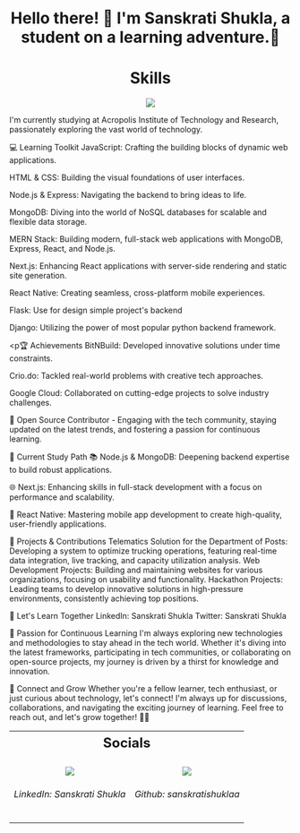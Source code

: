 <h1 align="center">Hello there! 👋 I'm Sanskrati Shukla, a student on a learning adventure.🚀</h1>
<!-- Skills Section -->
<h1 align="center" style="font-weight: bold;">Skills</h1>
<p align="center">
  <a href="https://skillicons.dev">
    <img src="https://skillicons.dev/icons?i=c,cpp,html,css,java,git,python,javascript,docker,figma,react,flask,aws,django,mysql" />
  </a>
</p>

<p <h5 align="Paragraph">
I'm currently studying at Acropolis Institute of Technology and Research, passionately exploring the vast world of technology.</p>
  
 <p Here's a glimpse into my tech exploration:
  
💻 Learning Toolkit
JavaScript: Crafting the building blocks of dynamic web applications.

HTML & CSS: Building the visual foundations of user interfaces.

Node.js & Express: Navigating the backend to bring ideas to life.

MongoDB: Diving into the world of NoSQL databases for scalable and flexible data storage.

MERN Stack: Building modern, full-stack web applications with MongoDB, Express, React, and Node.js.

Next.js: Enhancing React applications with server-side rendering and static site generation.

React Native: Creating seamless, cross-platform mobile experiences.

Flask: Use for design simple project's backend

Django: Utilizing the power of most popular python backend framework.</p>


<p🏆 Achievements
BitNBuild: Developed innovative solutions under time constraints.

Crio.do: Tackled real-world problems with creative tech approaches.

Google Cloud: Collaborated on cutting-edge projects to solve industry challenges.</p>


<p 🚀 Experience & Involvements
👨‍💻 Developer at Aurxon.Ai - Contributing to blockchain projects and learning the ropes of decentralized systems.

🤖 Open Source Contributor - Engaging with the tech community, staying updated on the latest trends, and fostering a passion for continuous learning.</p>


🚀 Current Study Path
📚 Node.js & MongoDB: Deepening backend expertise to build robust applications.

🌐 Next.js: Enhancing skills in full-stack development with a focus on performance and scalability.

📱 React Native: Mastering mobile app development to create high-quality, user-friendly applications.


🌟 Projects & Contributions
Telematics Solution for the Department of Posts: Developing a system to optimize trucking operations, featuring real-time data integration, live tracking, and capacity utilization analysis.
Web Development Projects: Building and maintaining websites for various organizations, focusing on usability and functionality.
Hackathon Projects: Leading teams to develop innovative solutions in high-pressure environments, consistently achieving top positions.

🌟 Let's Learn Together
LinkedIn: Sanskrati Shukla
Twitter: Sanskrati Shukla

🌱 Passion for Continuous Learning
I'm always exploring new technologies and methodologies to stay ahead in the tech world. Whether it's diving into the latest frameworks, participating in tech communities, or collaborating on open-source projects, my journey is driven by a thirst for knowledge and innovation.

🌱 Connect and Grow
Whether you're a fellow learner, tech enthusiast, or just curious about technology, let's connect! I'm always up for discussions, collaborations, and navigating the exciting journey of learning. Feel free to reach out, and let's grow together! 🌱✨</h5> 

<!-- Socials Section -->
<table align="center">
  <tr>
    <th colspan="2" align="center" style="font-size: 24px; font-weight: bold;">Socials</th>
  </tr>
  <tr>
    <!-- LinkedIn -->
    <td align="center" valign="top">
      <br>
        <a href="https://www.linkedin.com/in/sanskrati-shukla-307293324?utm_source=share&utm_campaign=share_via&utm_content=profile&utm_medium=android_app">
          <img src="https://skillicons.dev/icons?i=linkedin" />
        </a>
      <h6>LinkedIn: Sanskrati Shukla</h6>
    </td>
    <!-- GitHub -->
    <td align="center" valign="top">
      <br>
        <a href="https://github.com/sanskratishuklaa">
          <img src="https://skillicons.dev/icons?i=github" />
        </a>
      <h6>Github: sanskratishuklaa</h6>
    </td>
  </tr>
</table>

